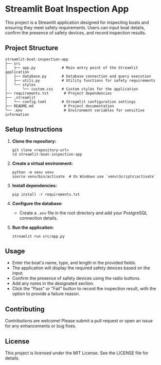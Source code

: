 # Streamlit Boat Inspection App

This project is a Streamlit application designed for inspecting boats and ensuring they meet safety requirements. Users can input boat details, confirm the presence of safety devices, and record inspection results.

## Project Structure

```
streamlit-boat-inspection-app
├── src
│   ├── app.py            # Main entry point of the Streamlit application
│   ├── database.py       # Database connection and query execution
│   ├── utils.py          # Utility functions for safety requirements
│   └── styles
│       └── custom.css    # Custom styles for the application
├── requirements.txt       # Project dependencies
├── .streamlit
│   └── config.toml       # Streamlit configuration settings
├── README.md              # Project documentation
└── .env                   # Environment variables for sensitive information
```

## Setup Instructions

1. **Clone the repository:**
   ```
   git clone <repository-url>
   cd streamlit-boat-inspection-app
   ```

2. **Create a virtual environment:**
   ```
   python -m venv venv
   source venv/bin/activate  # On Windows use `venv\Scripts\activate`
   ```

3. **Install dependencies:**
   ```
   pip install -r requirements.txt
   ```

4. **Configure the database:**
   - Create a `.env` file in the root directory and add your PostgreSQL connection details.

5. **Run the application:**
   ```
   streamlit run src/app.py
   ```

## Usage

- Enter the boat's name, type, and length in the provided fields.
- The application will display the required safety devices based on the input.
- Confirm the presence of safety devices using the radio buttons.
- Add any notes in the designated section.
- Click the "Pass" or "Fail" button to record the inspection result, with the option to provide a failure reason.

## Contributing

Contributions are welcome! Please submit a pull request or open an issue for any enhancements or bug fixes.

## License

This project is licensed under the MIT License. See the LICENSE file for details.